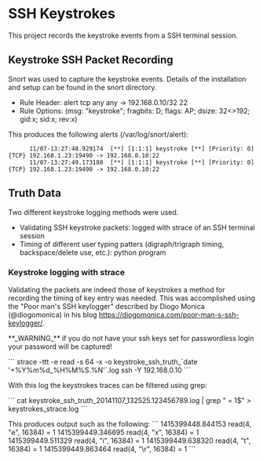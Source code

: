 SSH Keystrokes
==============

This project records the keystroke events from a SSH terminal session.

## Keystroke SSH Packet Recording
Snort was used to capture the keystroke events. Details of the installation and setup can be found in the snort directory.

- Rule Header:     alert tcp any any -> 192.168.0.10/32 22
- Rule Options:    (msg: "keystroke"; fragbits: D; flags: AP; dsize: 32<>192; gid:x; sid:x; rev:x)

This produces the following alerts (/var/log/snort/alert):<p>
```
      11/07-13:27:48.929174  [**] [1:1:1] keystroke [**] [Priority: 0] {TCP} 192.168.1.23:19490 -> 192.168.0.10:22
      11/07-13:27:49.173180  [**] [1:1:1] keystroke [**] [Priority: 0] {TCP} 192.168.1.23:19490 -> 192.168.0.10:22
```

## Truth Data
Two different keystroke logging methods were used.

- Validating SSH keystroke packets: logged with strace of an SSH terminal session
- Timing of different user typing patters (digraph/trigraph timing, backspace/delete use, etc.): python program

### Keystroke logging with strace
Validating the packets are indeed those of keystrokes a method for recording the timing of key entry was needed. This was accomplished using the "Poor man's SSH keylogger" described by Diogo Monica (@diogomonica) in his blog https://diogomonica.com/poor-man-s-ssh-keylogger/.
<p> **_WARNING_** if you do not have your ssh keys set for passwordless login your password will be captured! <p>
```
    strace -ttt -e read -s 64 -x -o keystroke_ssh_truth_`date '+%Y%m%d_%H%M%S.%N'`.log ssh -Y 192.168.0.10
```
<P> With this log the keystrokes traces can be filtered using grep:<p>
```
    cat keystroke_ssh_truth_20141107_132525.123456789.log | grep " = 1$" > keystrokes_strace.log
```
<p> This produces output such as the following:
```
    1415399448.844153 read(4, "e", 16384)   = 1
    1415399449.346695 read(4, "x", 16384)   = 1
    1415399449.511329 read(4, "i", 16384)   = 1
    1415399449.638320 read(4, "t", 16384)   = 1
    1415399449.863464 read(4, "\r", 16384)  = 1
```
